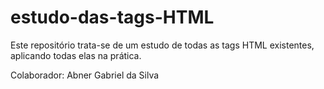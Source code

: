 # estudo-das-tags-HTML
Este repositório trata-se de um estudo de todas as tags HTML existentes, aplicando todas elas na prática.

Colaborador: Abner Gabriel da Silva
